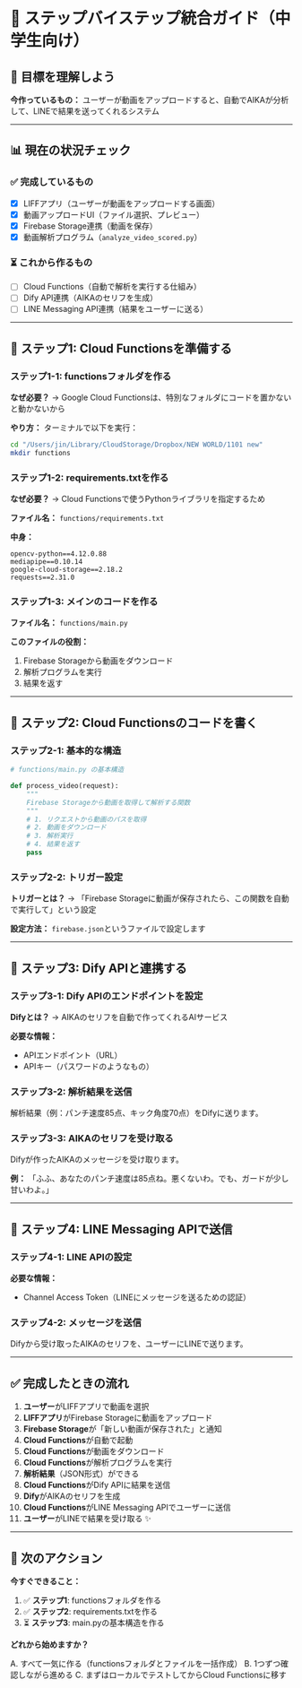 # 📖 ステップバイステップ統合ガイド（中学生向け）

## 🎯 目標を理解しよう

**今作っているもの：**
ユーザーが動画をアップロードすると、自動でAIKAが分析して、LINEで結果を送ってくれるシステム

---

## 📊 現在の状況チェック

### ✅ 完成しているもの
- [x] LIFFアプリ（ユーザーが動画をアップロードする画面）
- [x] 動画アップロードUI（ファイル選択、プレビュー）
- [x] Firebase Storage連携（動画を保存）
- [x] 動画解析プログラム（`analyze_video_scored.py`）

### ⏳ これから作るもの
- [ ] Cloud Functions（自動で解析を実行する仕組み）
- [ ] Dify API連携（AIKAのセリフを生成）
- [ ] LINE Messaging API連携（結果をユーザーに送る）

---

## 🚀 ステップ1: Cloud Functionsを準備する

### ステップ1-1: functionsフォルダを作る

**なぜ必要？**
→ Google Cloud Functionsは、特別なフォルダにコードを置かないと動かないから

**やり方：**
ターミナルで以下を実行：

```bash
cd "/Users/jin/Library/CloudStorage/Dropbox/NEW WORLD/1101 new"
mkdir functions
```

### ステップ1-2: requirements.txtを作る

**なぜ必要？**
→ Cloud Functionsで使うPythonライブラリを指定するため

**ファイル名：** `functions/requirements.txt`

**中身：**
```
opencv-python==4.12.0.88
mediapipe==0.10.14
google-cloud-storage==2.18.2
requests==2.31.0
```

### ステップ1-3: メインのコードを作る

**ファイル名：** `functions/main.py`

**このファイルの役割：**
1. Firebase Storageから動画をダウンロード
2. 解析プログラムを実行
3. 結果を返す

---

## 🚀 ステップ2: Cloud Functionsのコードを書く

### ステップ2-1: 基本的な構造

```python
# functions/main.py の基本構造

def process_video(request):
    """
    Firebase Storageから動画を取得して解析する関数
    """
    # 1. リクエストから動画のパスを取得
    # 2. 動画をダウンロード
    # 3. 解析実行
    # 4. 結果を返す
    pass
```

### ステップ2-2: トリガー設定

**トリガーとは？**
→ 「Firebase Storageに動画が保存されたら、この関数を自動で実行して」という設定

**設定方法：**
`firebase.json`というファイルで設定します

---

## 🚀 ステップ3: Dify APIと連携する

### ステップ3-1: Dify APIのエンドポイントを設定

**Difyとは？**
→ AIKAのセリフを自動で作ってくれるAIサービス

**必要な情報：**
- APIエンドポイント（URL）
- APIキー（パスワードのようなもの）

### ステップ3-2: 解析結果を送信

解析結果（例：パンチ速度85点、キック角度70点）をDifyに送ります。

### ステップ3-3: AIKAのセリフを受け取る

Difyが作ったAIKAのメッセージを受け取ります。

**例：**
「ふふ、あなたのパンチ速度は85点ね。悪くないわ。でも、ガードが少し甘いわよ。」

---

## 🚀 ステップ4: LINE Messaging APIで送信

### ステップ4-1: LINE APIの設定

**必要な情報：**
- Channel Access Token（LINEにメッセージを送るための認証）

### ステップ4-2: メッセージを送信

Difyから受け取ったAIKAのセリフを、ユーザーにLINEで送ります。

---

## ✅ 完成したときの流れ

1. **ユーザー**がLIFFアプリで動画を選択
2. **LIFFアプリ**がFirebase Storageに動画をアップロード
3. **Firebase Storage**が「新しい動画が保存された」と通知
4. **Cloud Functions**が自動で起動
5. **Cloud Functions**が動画をダウンロード
6. **Cloud Functions**が解析プログラムを実行
7. **解析結果**（JSON形式）ができる
8. **Cloud Functions**がDify APIに結果を送信
9. **Dify**がAIKAのセリフを生成
10. **Cloud Functions**がLINE Messaging APIでユーザーに送信
11. **ユーザー**がLINEで結果を受け取る ✨

---

## 📝 次のアクション

**今すぐできること：**

1. ✅ **ステップ1**: functionsフォルダを作る
2. ✅ **ステップ2**: requirements.txtを作る
3. ⏳ **ステップ3**: main.pyの基本構造を作る

**どれから始めますか？**

A. すべて一気に作る（functionsフォルダとファイルを一括作成）
B. 1つずつ確認しながら進める
C. まずはローカルでテストしてからCloud Functionsに移す

